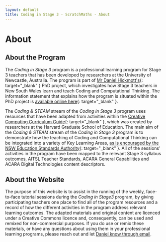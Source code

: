 ```yaml
---
layout: default
title: Coding in Stage 3 - ScratchMaths - About
---
```


# About

## About the Program

The *Coding in Stage 3* program is a professional learning program for Stage 3 teachers that has been developed by researchers at the University of Newcastle, Australia. The program is part of [Mr Daniel Hickmott's](https://www.newcastle.edu.au/profile/daniel-hickmott-uon){: target="_blank" } PhD project, which investigates how Stage 3 teachers in New South Wales learn and teach Coding and Computational Thinking. The information statement that explains how the program is situated within the PhD project is [available online here](https://cs4s.github.io/docs/coding_for_primary_pl_stage1_information_statement.pdf){: target="_blank" }.

The *Coding & STEAM* stream of the *Coding in Stage 3* program uses resources that have been adapted from activities within the [Creative Computing Curriculum Guide](http://scratched.gse.harvard.edu/guide/){: target="_blank" }, which was created by researchers at the Harvard Graduate School of Education. The main aim of the *Coding & STEAM* stream of the *Coding in Stage 3* program is to demonstrate how the teaching of Coding and Computational Thinking can be integrated into a variety of Key Learning Areas, [as is encouraged by the NSW Education Standards Authority](http://educationstandards.nsw.edu.au/wps/portal/nesa/k-10/learning-areas/technologies/coding-across-the-curriculum){: target="_blank" }.  All of the sessions' activities in the program have been mapped to the relevant Stage 3 syllabus outcomes, AITSL Teacher Standards, ACARA General Capabilities and ACARA Digital Technologies content descriptors.

## About the Website

The purpose of this website is to assist in the running of the weekly, face-to-face tutorial sessions during the *Coding in Stage3* program, by giving participating teachers one place to find all of the program resources and a record of how the different activities in the program address relevant learning outcomes. The adapted materials and original content are licenced under a Creative Commons licence and, consequently, can be used and remixed for non-commercial purposes. If you do use or remix these materials, or have any questions about using them in your professional learning programs, please reach out and let [Daniel know through email](mailto:daniel.hickmott@uon.edu.au?subject=Coding%20in%20Stage%203%20Materials).